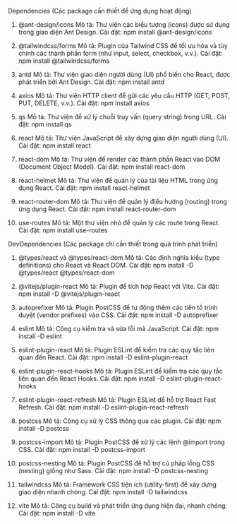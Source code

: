 Dependencies (Các package cần thiết để ứng dụng hoạt động)
1. @ant-design/icons
Mô tả: Thư viện các biểu tượng (icons) được sử dụng trong giao diện Ant Design.
Cài đặt:
npm install @ant-design/icons

2. @tailwindcss/forms
Mô tả: Plugin của Tailwind CSS để tối ưu hóa và tùy chỉnh các thành phần form (như input, select, checkbox, v.v.).
Cài đặt:
npm install @tailwindcss/forms

3. antd
Mô tả: Thư viện giao diện người dùng (UI) phổ biến cho React, được phát triển bởi Ant Design.
Cài đặt:
npm install antd

4. axios
Mô tả: Thư viện HTTP client để gửi các yêu cầu HTTP (GET, POST, PUT, DELETE, v.v.).
Cài đặt:
npm install axios

5. qs
Mô tả: Thư viện để xử lý chuỗi truy vấn (query string) trong URL.
Cài đặt:
npm install qs

6. react
Mô tả: Thư viện JavaScript để xây dựng giao diện người dùng (UI).
Cài đặt:
npm install react

7. react-dom
Mô tả: Thư viện để render các thành phần React vào DOM (Document Object Model).
Cài đặt:
npm install react-dom

8. react-helmet
Mô tả: Thư viện để quản lý <head> của tài liệu HTML trong ứng dụng React.
Cài đặt:
npm install react-helmet

9. react-router-dom
Mô tả: Thư viện để quản lý điều hướng (routing) trong ứng dụng React.
Cài đặt:
npm install react-router-dom

10. use-routes
Mô tả: Một thư viện nhỏ để quản lý các route trong React.
Cài đặt:
npm install use-routes

DevDependencies (Các package chỉ cần thiết trong quá trình phát triển)
1. @types/react và @types/react-dom
Mô tả: Các định nghĩa kiểu (type definitions) cho React và React DOM.
Cài đặt:
npm install -D @types/react @types/react-dom

2. @vitejs/plugin-react
Mô tả: Plugin để tích hợp React với Vite.
Cài đặt:
npm install -D @vitejs/plugin-react

3. autoprefixer
Mô tả: Plugin PostCSS để tự động thêm các tiền tố trình duyệt (vendor prefixes) vào CSS.
Cài đặt:
npm install -D autoprefixer

4. eslint
Mô tả: Công cụ kiểm tra và sửa lỗi mã JavaScript.
Cài đặt:
npm install -D eslint

5. eslint-plugin-react
Mô tả: Plugin ESLint để kiểm tra các quy tắc liên quan đến React.
Cài đặt:
npm install -D eslint-plugin-react

6. eslint-plugin-react-hooks
Mô tả: Plugin ESLint để kiểm tra các quy tắc liên quan đến React Hooks.
Cài đặt:
npm install -D eslint-plugin-react-hooks

7. eslint-plugin-react-refresh
Mô tả: Plugin ESLint để hỗ trợ React Fast Refresh.
Cài đặt:
npm install -D eslint-plugin-react-refresh

8. postcss
Mô tả: Công cụ xử lý CSS thông qua các plugin.
Cài đặt:
npm install -D postcss

9. postcss-import
Mô tả: Plugin PostCSS để xử lý các lệnh @import trong CSS.
Cài đặt:
npm install -D postcss-import

10. postcss-nesting
Mô tả: Plugin PostCSS để hỗ trợ cú pháp lồng CSS (nesting) giống như Sass.
Cài đặt:
npm install -D postcss-nesting

11. tailwindcss
Mô tả: Framework CSS tiện ích (utility-first) để xây dựng giao diện nhanh chóng.
Cài đặt:
npm install -D tailwindcss

12. vite
Mô tả: Công cụ build và phát triển ứng dụng hiện đại, nhanh chóng.
Cài đặt:
npm install -D vite
